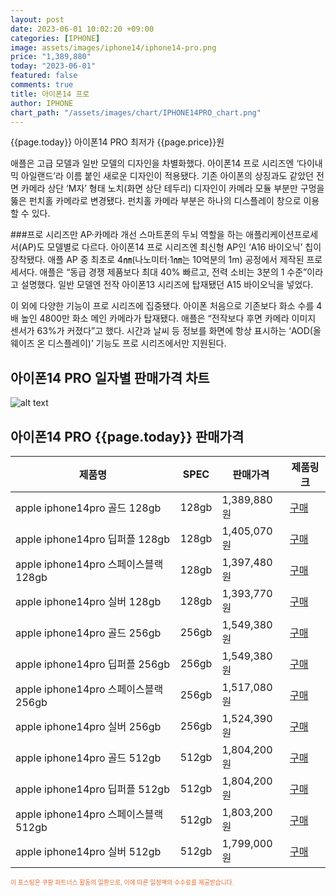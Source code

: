 ```yaml
---
layout: post
date: 2023-06-01 10:02:20 +09:00
categories: [IPHONE]
image: assets/images/iphone14/iphone14-pro.png
price: "1,389,880"
today: "2023-06-01"
featured: false
comments: true
title: 아이폰14 프로
author: IPHONE
chart_path: "/assets/images/chart/IPHONE14PRO_chart.png"
---
```


{{page.today}} 아이폰14 PRO 최저가 {{page.price}}원

애플은 고급 모델과 일반 모델의 디자인을 차별화했다. 아이폰14 프로 시리즈엔 ‘다이내믹 아일랜드’라 이름 붙인 새로운 디자인이 적용됐다. 기존 아이폰의 상징과도 같았던 전면 카메라 상단 ‘M자’ 형태 노치(화면 상단 테두리) 디자인이 카메라 모듈 부분만 구멍을 뚫은 펀치홀 카메라로 변경됐다. 펀치홀 카메라 부분은 하나의 디스플레이 창으로 이용할 수 있다.

###프로 시리즈만 AP·카메라 개선
스마트폰의 두뇌 역할을 하는 애플리케이션프로세서(AP)도 모델별로 다르다. 아이폰14 프로 시리즈엔 최신형 AP인 ‘A16 바이오닉’ 칩이 장착됐다. 애플 AP 중 최초로 4㎚(나노미터·1㎚는 10억분의 1m) 공정에서 제작된 프로세서다. 애플은 “동급 경쟁 제품보다 최대 40% 빠르고, 전력 소비는 3분의 1 수준”이라고 설명했다. 일반 모델엔 전작 아이폰13 시리즈에 탑재됐던 A15 바이오닉을 넣었다.

이 외에 다양한 기능이 프로 시리즈에 집중됐다. 아이폰 처음으로 기존보다 화소 수를 4배 높인 4800만 화소 메인 카메라가 탑재됐다. 애플은 “전작보다 후면 카메라 이미지 센서가 63%가 커졌다”고 했다. 시간과 날씨 등 정보를 화면에 항상 표시하는 ‘AOD(올웨이즈 온 디스플레이)’ 기능도 프로 시리즈에서만 지원된다.

## 아이폰14 PRO 일자별 판매가격 차트
![alt text]({{page.chart_path}} "아이폰14 PRO 판매가격 차트")

## 아이폰14 PRO {{page.today}} 판매가격
<main>
<table id="rwd-table-large">
  <thead>
    <tr>
      <th>제품명</th>
      <th>SPEC</th>
      <th>판매가격</th>
      <th>제품링크</th>
    </tr>
  </thead>
  <tbody><tr onclick="window.open('https://link.coupang.com/a/SOYqH')">
        <td>apple iphone14pro 골드 128gb </td>
        <td>128gb</td>
        <td>1,389,880원</td>
        <td><a href='https://link.coupang.com/a/SOYqH' target='_blank'>구매</a></td>
        </tr><tr onclick="window.open('https://link.coupang.com/a/SOYs5')">
        <td>apple iphone14pro 딥퍼플 128gb </td>
        <td>128gb</td>
        <td>1,405,070원</td>
        <td><a href='https://link.coupang.com/a/SOYs5' target='_blank'>구매</a></td>
        </tr><tr onclick="window.open('https://link.coupang.com/a/SOYvt')">
        <td>apple iphone14pro 스페이스블랙 128gb </td>
        <td>128gb</td>
        <td>1,397,480원</td>
        <td><a href='https://link.coupang.com/a/SOYvt' target='_blank'>구매</a></td>
        </tr><tr onclick="window.open('https://link.coupang.com/a/SOYxD')">
        <td>apple iphone14pro 실버 128gb </td>
        <td>128gb</td>
        <td>1,393,770원</td>
        <td><a href='https://link.coupang.com/a/SOYxD' target='_blank'>구매</a></td>
        </tr><tr onclick="window.open('https://link.coupang.com/a/SOYzH')">
        <td>apple iphone14pro 골드 256gb </td>
        <td>256gb</td>
        <td>1,549,380원</td>
        <td><a href='https://link.coupang.com/a/SOYzH' target='_blank'>구매</a></td>
        </tr><tr onclick="window.open('https://link.coupang.com/a/SOYCd')">
        <td>apple iphone14pro 딥퍼플 256gb </td>
        <td>256gb</td>
        <td>1,549,380원</td>
        <td><a href='https://link.coupang.com/a/SOYCd' target='_blank'>구매</a></td>
        </tr><tr onclick="window.open('https://link.coupang.com/a/SOYEY')">
        <td>apple iphone14pro 스페이스블랙 256gb </td>
        <td>256gb</td>
        <td>1,517,080원</td>
        <td><a href='https://link.coupang.com/a/SOYEY' target='_blank'>구매</a></td>
        </tr><tr onclick="window.open('https://link.coupang.com/a/SOYLE')">
        <td>apple iphone14pro 실버 256gb </td>
        <td>256gb</td>
        <td>1,524,390원</td>
        <td><a href='https://link.coupang.com/a/SOYLE' target='_blank'>구매</a></td>
        </tr><tr onclick="window.open('https://link.coupang.com/a/SOYNI')">
        <td>apple iphone14pro 골드 512gb </td>
        <td>512gb</td>
        <td>1,804,200원</td>
        <td><a href='https://link.coupang.com/a/SOYNI' target='_blank'>구매</a></td>
        </tr><tr onclick="window.open('https://link.coupang.com/a/SOYPE')">
        <td>apple iphone14pro 딥퍼플 512gb </td>
        <td>512gb</td>
        <td>1,804,200원</td>
        <td><a href='https://link.coupang.com/a/SOYPE' target='_blank'>구매</a></td>
        </tr><tr onclick="window.open('https://link.coupang.com/a/SOYRG')">
        <td>apple iphone14pro 스페이스블랙 512gb </td>
        <td>512gb</td>
        <td>1,803,200원</td>
        <td><a href='https://link.coupang.com/a/SOYRG' target='_blank'>구매</a></td>
        </tr><tr onclick="window.open('https://link.coupang.com/a/SOYUa')">
        <td>apple iphone14pro 실버 512gb </td>
        <td>512gb</td>
        <td>1,799,000원</td>
        <td><a href='https://link.coupang.com/a/SOYUa' target='_blank'>구매</a></td>
        </tr></tbody>
</table>

</main>
<div style="color:#e56a2c;font-size: 0.7em;" >
이 포스팅은 쿠팡 파트너스 활동의 일환으로, 이에 따른 일정액의 수수료를 제공받습니다.
</div>
